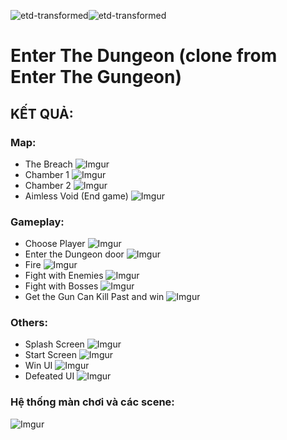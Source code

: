 ![etd-transformed](https://github.com/phat4980/enter-the-dungeon/assets/30680192/1ca04256-fc1a-4180-ae20-2761e6fdc432)![etd-transformed](https://github.com/phat4980/enter-the-dungeon/assets/30680192/23cde017-dc79-4aec-ac51-c19fb861f117)
# Enter The Dungeon (clone from Enter The Gungeon)
## KẾT QUẢ:
### Map:

- The Breach
![Imgur](https://i.imgur.com/j7zxZ2n.png)
- Chamber 1
![Imgur](https://i.imgur.com/TOt1IWS.png)
- Chamber 2
![Imgur](https://i.imgur.com/MujQsUU.png)
- Aimless Void (End game)
![Imgur](https://i.imgur.com/m7fwKbn.png)
### Gameplay:
- Choose Player
![Imgur](https://i.imgur.com/YPIdJv6.png)
- Enter the Dungeon door
![Imgur](https://i.imgur.com/QVhZyWW.png)
- Fire
![Imgur](https://i.imgur.com/CioJMUq.png)
- Fight with Enemies
![Imgur](https://i.imgur.com/5QOe4K1.png)
- Fight with Bosses
![Imgur](https://i.imgur.com/FxjyM0C.png)
- Get the Gun Can Kill Past and win
![Imgur](https://i.imgur.com/KNGsdTD.png)
### Others:
- Splash Screen
![Imgur](https://i.imgur.com/XkbC24t.png)
- Start Screen
![Imgur](https://i.imgur.com/7lSU7bJ.png)
- Win UI
![Imgur](https://i.imgur.com/yjs7vPC.png)
- Defeated UI
![Imgur](https://i.imgur.com/o2LyNBh.png)

### Hệ thống màn chơi và các scene:
![Imgur](https://i.imgur.com/de2ponc.png)
